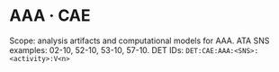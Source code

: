 # AAA · CAE
Scope: analysis artifacts and computational models for AAA.
ATA SNS examples: 02-10, 52-10, 53-10, 57-10.
DET IDs: `DET:CAE:AAA:<SNS>:<activity>:V<n>`
